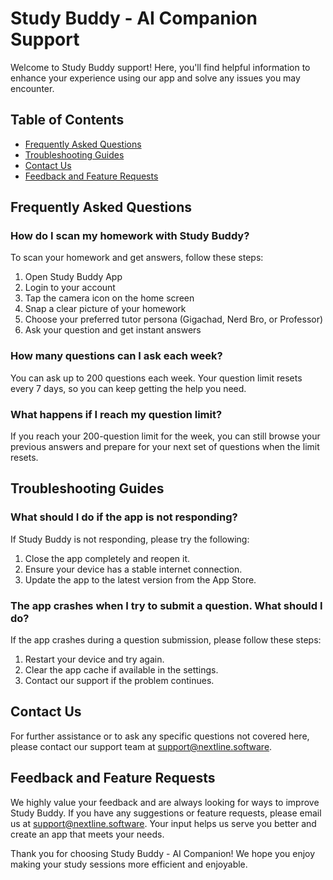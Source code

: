 # Study Buddy - AI Companion Support

Welcome to Study Buddy support! Here, you'll find helpful information to enhance your experience using our app and solve any issues you may encounter.

## Table of Contents
- [Frequently Asked Questions](#frequently-asked-questions)
- [Troubleshooting Guides](#troubleshooting-guides)
- [Contact Us](#contact-us)
- [Feedback and Feature Requests](#feedback-and-feature-requests)

## Frequently Asked Questions

### How do I scan my homework with Study Buddy?
To scan your homework and get answers, follow these steps:
1. Open Study Buddy App
2. Login to your account
3. Tap the camera icon on the home screen
4. Snap a clear picture of your homework
5. Choose your preferred tutor persona (Gigachad, Nerd Bro, or Professor)
6. Ask your question and get instant answers

### How many questions can I ask each week?
You can ask up to 200 questions each week. Your question limit resets every 7 days, so you can keep getting the help you need.

### What happens if I reach my question limit?
If you reach your 200-question limit for the week, you can still browse your previous answers and prepare for your next set of questions when the limit resets.

## Troubleshooting Guides

### What should I do if the app is not responding?
If Study Buddy is not responding, please try the following:
1. Close the app completely and reopen it.
2. Ensure your device has a stable internet connection.
3. Update the app to the latest version from the App Store.

### The app crashes when I try to submit a question. What should I do?
If the app crashes during a question submission, please follow these steps:
1. Restart your device and try again.
2. Clear the app cache if available in the settings.
3. Contact our support if the problem continues.

## Contact Us
For further assistance or to ask any specific questions not covered here, please contact our support team at support@nextline.software.

## Feedback and Feature Requests

We highly value your feedback and are always looking for ways to improve Study Buddy. If you have any suggestions or feature requests, please email us at support@nextline.software. Your input helps us serve you better and create an app that meets your needs.

Thank you for choosing Study Buddy - AI Companion! We hope you enjoy making your study sessions more efficient and enjoyable.
